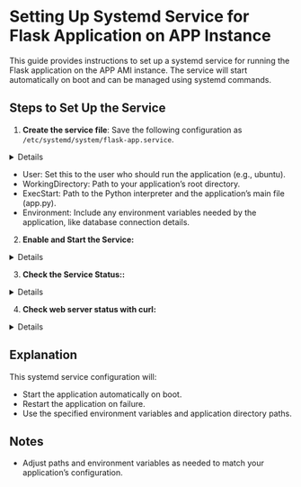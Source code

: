 # Setting Up Systemd Service for Flask Application on APP Instance

This guide provides instructions to set up a systemd service for running the Flask application on the APP AMI instance. The service will start automatically on boot and can be managed using systemd commands.

## Steps to Set Up the Service

1. **Create the service file**: Save the following configuration as `/etc/systemd/system/flask-app.service`.

<details>

   ```ini
   [Unit]
   Description=Flask Application Service
   After=network.target

   [Service]
   User=ubuntu  # Replace with the user under which you want to run the app
   WorkingDirectory=/opt/flask-alb-app  # Path to the application directory
   ExecStart=/usr/bin/python3 /opt/flask-alb-app/app.py  # Command to start the app

   # Environment variables (optional)
   Environment="FLASK_APP=/opt/flask-alb-app/app.py"
   Environment="FLASK_ENV=production"
   Environment="DB_HOST=DB_AMI_IP_OR_DNS" # Replace `DB_AMI_IP_OR_DNS` with the private IP or DNS of the DB instance in production.
   Environment="DB_USER=$(aws ssm get-parameter --name "/app/DB_USER" --with-decryption --query "Parameter.Value" --output text)"
   Environment="DB_PASSWORD=$(aws ssm get-parameter --name "/app/DB_USER_PASS" --with-decryption --query "Parameter.Value" --output text)"  # Set actual credentials

   Restart=always
   RestartSec=5

   [Install]
   WantedBy=multi-user.target
   ```
   </details>

- User: Set this to the user who should run the application (e.g., ubuntu).
- WorkingDirectory: Path to your application’s root directory.
- ExecStart: Path to the Python interpreter and the application’s main file (app.py).
- Environment: Include any environment variables needed by the application, like database connection details.

2.	**Enable and Start the Service:**

<details>

```bash
sudo systemctl daemon-reload
sudo systemctl enable flask-app.service
sudo systemctl start flask-app.service
```
</details>

3.	**Check the Service Status::**

<details>

```bash
sudo systemctl status flask-app.service
```
</details>

4. **Check web server status with curl:**

<details>

![Flask service status](screenshots/image.png)

![Console curl output](screenshots/image-1.png)
</details>

## Explanation

This systemd service configuration will:

- Start the application automatically on boot.
- Restart the application on failure.
- Use the specified environment variables and application directory paths.

## Notes

- Adjust paths and environment variables as needed to match your application’s configuration.
